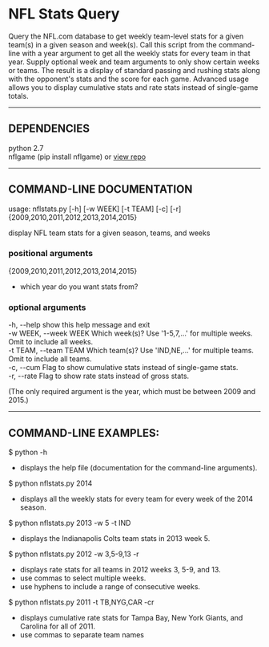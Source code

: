 # NFL Stats Query

Query the NFL.com database to get weekly team-level stats for a given team(s) in a given season and week(s). Call this script from the command-line with a year argument to get all the weekly stats for every team in that year. Supply optional week and team arguments to only show certain weeks or teams. The result is a display of standard passing and rushing stats along with the opponent's stats and the score for each game. Advanced usage allows you to display cumulative stats and rate stats instead of single-game totals.

-----------------------------------------------------------------------------

## DEPENDENCIES

python 2.7  
nflgame (pip install nflgame) or [view repo](https://github.com/BurntSushi/nflgame)  

-----------------------------------------------------------------------------

## COMMAND-LINE DOCUMENTATION

usage: nflstats.py [-h] [-w WEEK] [-t TEAM] [-c] [-r] {2009,2010,2011,2012,2013,2014,2015}

display NFL team stats for a given season, teams, and weeks

### positional arguments  
  {2009,2010,2011,2012,2013,2014,2015}  
- which year do you want stats from?

### optional arguments  
  -h, --help            show this help message and exit  
  -w WEEK, --week WEEK  Which week(s)? Use '1-5,7,...' for multiple weeks. Omit to include all weeks.  
  -t TEAM, --team TEAM  Which team(s)? Use 'IND,NE,...' for multiple teams. Omit to include all teams.  
  -c, --cum             Flag to show cumulative stats instead of single-game stats.  
  -r, --rate            Flag to show rate stats instead of gross stats.  

(The only required argument is the year, which must be between 2009 and 2015.)  

-----------------------------------------------------------------------------

## COMMAND-LINE EXAMPLES:
$ python -h  
- displays the help file (documentation for the command-line arguments).

$ python nflstats.py 2014  
- displays all the weekly stats for every team for every week of the 2014 season.

$ python nflstats.py 2013 -w 5 -t IND  
- displays the Indianapolis Colts team stats in 2013 week 5.

$ python nflstats.py 2012 -w 3,5-9,13 -r
- displays rate stats for all teams in 2012 weeks 3, 5-9, and 13.  
- use commas to select multiple weeks.  
- use hyphens to include a range of consecutive weeks.

$ python nflstats.py 2011 -t TB,NYG,CAR -cr
- displays cumulative rate stats for Tampa Bay, New York Giants, and Carolina for all of 2011. 
- use commas to separate team names